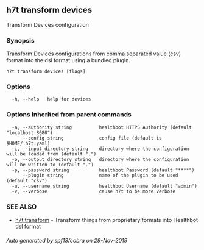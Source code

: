 ## h7t transform devices

Transform Devices configuration

### Synopsis

Transform Devices configurations from comma separated value (csv) format into the dsl format using a bundled plugin.

```
h7t transform devices [flags]
```

### Options

```
  -h, --help   help for devices
```

### Options inherited from parent commands

```
  -a, --authority string          healthbot HTTPS Authority (default "localhost:8080")
      --config string             config file (default is $HOME/.h7t.yaml)
  -i, --input_directory string    directory where the configuration will be loaded from (default ".")
  -o, --output_directory string   directory where the configuration will be written to (default ".")
  -p, --password string           healthbot Password (default "****")
      --plugin string             name of the plugin to be used (default "csv")
  -u, --username string           healthbot Username (default "admin")
  -v, --verbose                   cause h7t to be more verbose
```

### SEE ALSO

* [h7t transform](h7t_transform.md)	 - Transform things from proprietary formats into Healthbot dsl format

###### Auto generated by spf13/cobra on 29-Nov-2019

